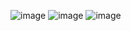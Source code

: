 ![image](https://github.com/300-Akbank-Net-Bootcamp/aw-2-gulizarcicekilgor/assets/103750382/a7a9854a-ebb4-4401-86db-17ac1412283d)
![image](https://github.com/300-Akbank-Net-Bootcamp/aw-2-gulizarcicekilgor/assets/103750382/467406fc-a0db-4883-b2aa-fb96e79c4f92)
![image](https://github.com/300-Akbank-Net-Bootcamp/aw-2-gulizarcicekilgor/assets/103750382/59aa8420-71a2-4818-a8d1-dfad82f9d8fe)

